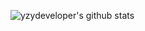 ![yzydeveloper's github stats](https://github-readme-stats.vercel.app/api?username=yzydeveloper&show_icons=true&theme=vue)
